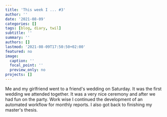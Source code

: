 ```yaml
---
title: 'This week I ... #3'
author: ''
date: '2021-08-09'
categories: []
tags: [blog, diary, twil]
subtitle: ''
summary: ''
authors: []
lastmod: '2021-08-09T17:50:50+02:00'
featured: no
image:
  caption: ''
  focal_point: ''
  preview_only: no
projects: []
---
```


Me and my girlfriend went to a friend's wedding on Saturday. It was the first wedding we attended together. It was a very nice ceremony and after we had fun on the party.
Work wise I continued the development of an automated workflow for monthly reports. I also got back to finishing my master's thesis.